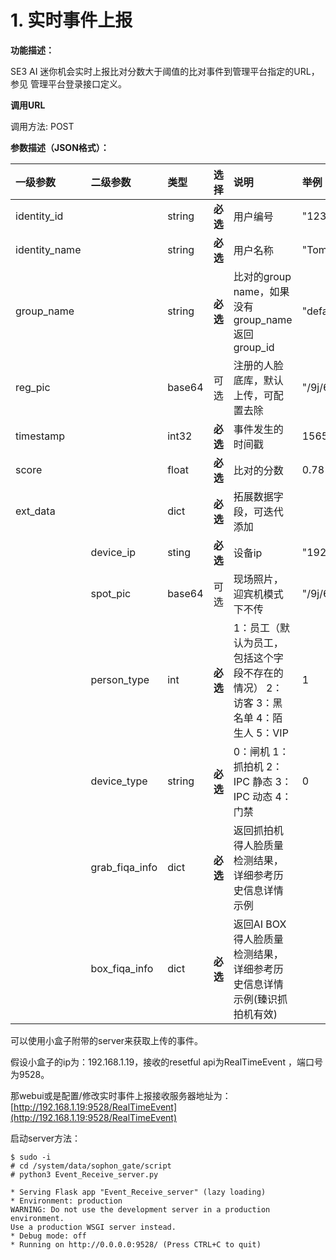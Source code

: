 # 1. 实时事件上报

**功能描述：**

SE3 AI 迷你机会实时上报比对分数大于阈值的比对事件到管理平台指定的URL，参见 管理平台登录接口定义。

**调用URL**

调用方法: POST

**参数描述（JSON格式）：**

| **一级参数** | **二级参数** | **类型** | **选择** | **说明** | 举例 |
| :--- | :--- | :--- | :--- | :--- | :--- |
| identity\_id |  | string | **必选** | 用户编号 | "12345565" |
| identity\_name |  | string | **必选** | 用户名称 | "Tom" |
| group\_name |  | string | **必选** | 比对的group name，如果没有group\_name返回group\_id | "default\_group" |
| reg\_pic |  | base64 | 可选 | 注册的人脸底库，默认上传，可配置去除 | "/9j/6QAEAAD/2wBD..." |
| timestamp |  | int32 | **必选** | 事件发生的时间戳 | 1565771454932 |
| score |  | float | **必选** | 比对的分数 | 0.78 |
| ext\_data |  | dict | **必选** | 拓展数据字段，可迭代添加 |  |
|  | device\_ip | sting | **必选** | 设备ip | "192.168.1.101" |
|  | spot\_pic | base64 | 可选 | 现场照片，迎宾机模式下不传 | "/9j/6QAEAAD/2wBD..." |
|  | person\_type | int | **必选** | 1：员工（默认为员工，包括这个字段不存在的情况） 2：访客 3：黑名单 4：陌生人 5：VIP | 1 |
|  | device\_type | string | **必选** | 0：闸机  1：抓拍机  2：IPC 静态  3：IPC 动态  4：门禁 | 0 |
|  | grab\_fiqa\_info | dict | **必选** | 返回抓拍机得人脸质量检测结果，详细参考历史信息详情示例 |  |
|  | box\_fiqa\_info | dict | **必选** | 返回AI BOX得人脸质量检测结果，详细参考历史信息详情示例\(臻识抓拍机有效\) |  |

可以使用小盒子附带的server来获取上传的事件。

假设小盒子的ip为：192.168.1.19，接收的resetful api为RealTimeEvent ，端口号为9528。

那webui或是配置/修改实时事件上报接收服务器地址为：[http://192.168.1.19:9528/RealTimeEvent](http://192.168.1.19:9528/RealTimeEvent)

启动server方法：

```text
$ sudo -i
# cd /system/data/sophon_gate/script
# python3 Event_Receive_server.py

* Serving Flask app "Event_Receive_server" (lazy loading)
* Environment: production
WARNING: Do not use the development server in a production environment.
Use a production WSGI server instead.
* Debug mode: off
* Running on http://0.0.0.0:9528/ (Press CTRL+C to quit)
```

